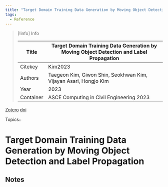 ```yaml
---
title: "Target Domain Training Data Generation by Moving Object Detection and Label Propagation"
tags:
  - Reference
---
```


> [!info] Info
> 
> Title | Target Domain Training Data Generation by Moving Object Detection and Label Propagation
>  -- | --
> Citekey | Kim2023
> Authors | Taegeon Kim, Giwon Shin, Seokhwan Kim, Vijayan Asari, Hongjo Kim
> Year | 2023
> Container | ASCE Computing in Civil Engineering 2023

[Zotero](zotero://select/items/@Kim2023) [doi](https://doi.org/)

 Topics:: 

# Target Domain Training Data Generation by Moving Object Detection and Label Propagation

## Notes

